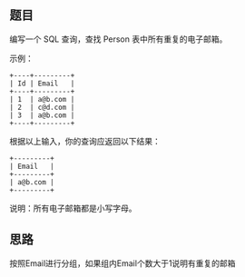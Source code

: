 ## 题目  
  
编写一个 SQL 查询，查找 Person 表中所有重复的电子邮箱。  
  
示例：
```
+----+---------+  
| Id | Email   |  
+----+---------+  
| 1  | a@b.com |  
| 2  | c@d.com |  
| 3  | a@b.com |  
+----+---------+  
```
根据以上输入，你的查询应返回以下结果：  
```
+---------+  
| Email   |  
+---------+  
| a@b.com |  
+---------+  
```
说明：所有电子邮箱都是小写字母。  
  
## 思路  
  
按照Email进行分组，如果组内Email个数大于1说明有重复的邮箱  